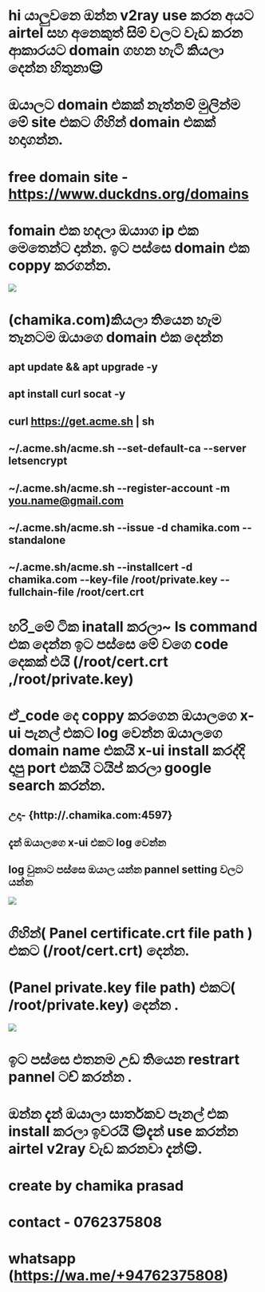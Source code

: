 # hi යාලුවනෙ ඔන්න v2ray use කරන අයට airtel සහ අනෙකුත් සිම් වලට වැඩ කරන ආකාරයට domain ගහන හැටි කියලා දෙන්න හිතුනා😌
# ඔයාලට domain එකක් නැත්නම් මුලින්ම මේ site එකට ගිහින් domain එකක් හදාගන්න.
# free domain site - https://www.duckdns.org/domains
# fomain එක හදලා ඔයාාග ip එක මෙතෙන්ට දාන්න. ඉට පස්සෙ domain එක coppy කරගන්න.
<img src=IMG_20231029_020104.jpg>


# (chamika.com)කියලා තියෙන හැම තැනටම ඔයාගෙ domain එක දෙන්න

##         apt update && apt upgrade -y 

##          apt install curl socat -y

##         curl https://get.acme.sh | sh

##      ~/.acme.sh/acme.sh --set-default-ca --server letsencrypt

##       ~/.acme.sh/acme.sh --register-account -m you.name@gmail.com

##         ~/.acme.sh/acme.sh --issue -d chamika.com --standalone

##           ~/.acme.sh/acme.sh --installcert -d chamika.com --key-file /root/private.key --fullchain-file /root/cert.crt

# හරි_මේ ටික inatall කරලා~ ls command එක දෙන්න ඉට පස්සෙ මේ වගෙ code දෙකක් එයි (/root/cert.crt ,/root/private.key)
# ඒ_code දෙ coppy කරගෙන ඔයාලගෙ x-ui පැනල් එකට log වෙන්න ඔයාලගෙ domain name එකයි x-ui install කරද්දි දාපු port එකයි ටයිප් කරලා google search කරන්න.
## උදා- {http://.chamika.com:4597}

## දැන් ඔයාලගෙ x-ui එකට log වෙන්න 
             
## log වුනාට පස්සෙ ඔයාල යන්න pannel setting වලට යන්න
<img src=IMG_20231029_005720.jpg>


# ගිහින්( Panel certificate.crt file path ) එකට (/root/cert.crt) දෙන්න.
# (Panel private.key file path) එකට( /root/private.key) දෙන්න .
<img src=IMG_20231029_005634.jpg>

# ඉට පස්සෙ  එතනම උඩ තියෙන restrart pannel ටච් කරන්න .
           
         
# ඔන්න දැන් ඔයාලා සාර්තකව පැනල් එක install කරලා ඉවරයි 😌දැන් use කරන්න airtel v2ray වැඩ කරනවා දැන්😌.</p>
 
          
# create by chamika prasad
# contact - 0762375808 
# whatsapp (https://wa.me/+94762375808)
